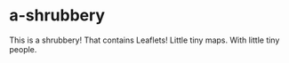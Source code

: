 # a-shrubbery

This is a shrubbery! That contains Leaflets! Little tiny maps. With little tiny people.
